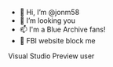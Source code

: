- 👋 Hi, I’m @jonm58
- 👀 I’m looking you
- 📫 I'm a Blue Archive fans!
- 🤣 FBI website block me

Visual Studio Preview user
<!---
jonm58/jonm58 is a ✨ special ✨ repository because its `README.md` (this file) appears on your GitHub profile.
You can click the Preview link to take a look at your changes.
--->
